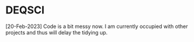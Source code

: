 # DEQSCI

[20-Feb-2023] Code is a bit messy now. I am currently occupied with other projects and thus will delay the tidying up.
